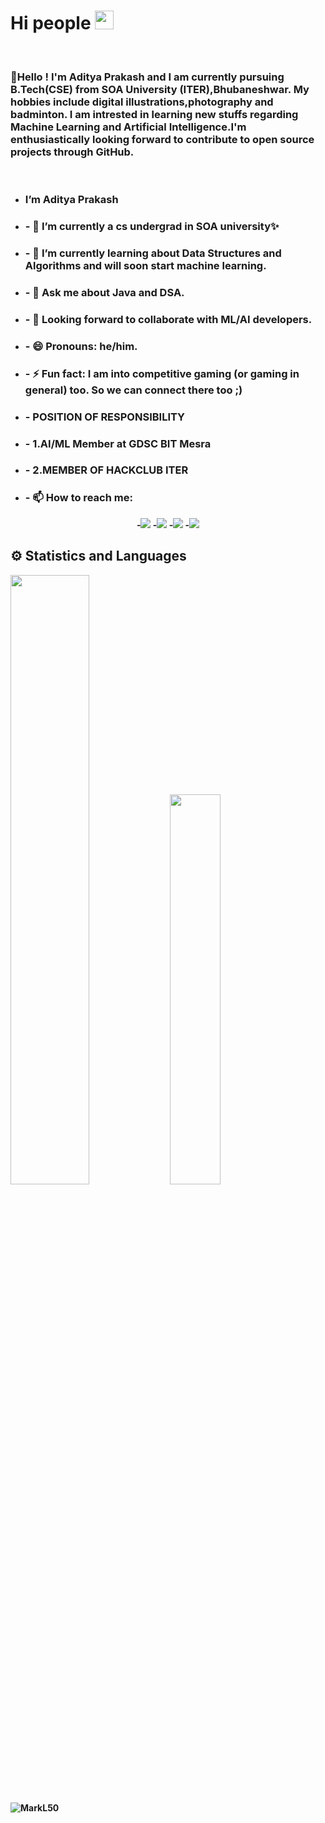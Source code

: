 <p><b><h1>Hi people <img src="https://raw.githubusercontent.com/MartinHeinz/MartinHeinz/master/wave.gif" width="30px"></h1></b></p><br>
<h3>🖤Hello !
I'm Aditya Prakash and I am currently pursuing B.Tech(CSE) from SOA University (ITER),Bhubaneshwar. My hobbies include digital illustrations,photography and badminton.
I am intrested in learning new stuffs regarding Machine Learning and Artificial Intelligence.I'm enthusiastically looking forward to contribute to open source projects through GitHub.



    
</h3><br>
    
    
  
- <b><h3> I’m Aditya Prakash</h3></b>
- <b><h3>- 🔭 I’m currently a cs undergrad in SOA university✨</h3></b>
- <b><h3>- 🌱 I’m currently learning about Data Structures and Algorithms and will soon start machine learning.</h3></b>
- <b><h3>- 💬 Ask me about Java and DSA.</h3></b>
- <b><h3>- 👬 Looking forward to collaborate with ML/AI developers.</h3></b>
- <b> <h3>- 😄 Pronouns: he/him. </h3></b>
- <b><h3>- ⚡ Fun fact: I am into competitive gaming (or gaming in general) too. So we can connect there too ;) </h3></b>
- <b><h3>- POSITION OF RESPONSIBILITY</b></h3>
- <b><h3>- 1.AI/ML Member at GDSC BIT Mesra</b></h3>
- <b><h3>- 2.MEMBER OF HACKCLUB ITER<b></h3>
- <b><h3> - 📫 How to reach me:</h3></b>
<p align='center'>
-<a href = "https://www.linkedin.com/in/aditya-prakash-4a0438208/"><img src="https://img.icons8.com/cute-clipart/45/000000/linkedin.png"/></a>
-<a href = "http://twitter.com/adityap897"><img src="https://img.icons8.com/cotton/45/000000/twitter.png"/></a>
-<a href = "https://instagram.com/adityap897"><img src="https://img.icons8.com/color/45/000000/instagram-new.png"/></a>
-<a href = "https://www.facebook.com/adityap897/"><img src="https://img.icons8.com/fluent/48/000000/facebook-new.png"/></a></p>
    
## ⚙ Statistics and Languages 
<img width="50%" src="https://github-readme-stats.vercel.app/api?username=MarkL50&show_icons=true&theme=tokyonight%22%3E%3Cimg%20width=%2240%%22%20src=%22https://github-readme-stats.vercel.app/api/top-langs/?username=MarkL50&layout=compact&theme=tokyonight"> <img width="40%" src="https://github-readme-stats.vercel.app/api/top-langs/?username=MarkL50&layout=compact&theme=tokyonight"> 
<br>
<p><img align="center" src="https://github-readme-streak-stats.herokuapp.com/?user=MarkL50&" alt="MarkL50" /></p>
    